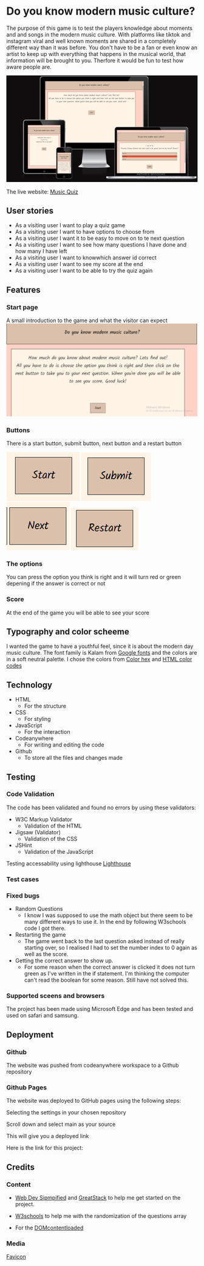 # Do you know modern music culture?

The purpose of this game is to test the players knowledge about moments and and songs in the modern music culture. With platforms like tiktok and instagram viral and well known moments are shared in a completely different way than it was before. You don't have to be a fan or even know an artist to keep up with everything that happens in the musical world, that information will be brought to you. Therfore it would be fun to test how aware people are.

![Am I Responsive](assets/screenshots/pp2_amIResponsive.png)

The live website: [Music Quiz](https://elingrahn.github.io/music-quiz/)

## User stories

* As a visiting user I want to play a quiz game
* As a visiting user I want to have options to choose from
* As a visiting user I want it to be easy to move on to te next question
* As a visiting user I want to see how many questions I have done and how many I have left
* As a visiting user I want to knowwhich answer id correct
* As a visiting user I want to see my score at the end
* As a visiting user I want to be able to try the quiz again

## Features

### Start page

A small introduction to the game and what the visitor can expect
![Start page](assets/screenshots/pp2_startPage.png)

### Buttons

There is a start button, submit button, next button and a restart button

![Start button](assets/screenshots/pp2_startBtn.png)
![Submit button](assets/screenshots/pp2_submitBtn.png)
![Next button](assets/screenshots/pp2_nextBtn.png)
![Restart button](assets/screenshots/pp2_restartBtn.png)

### The options

You can press the option you think is right and it will turn red or green depening if the answer is correct or not
<!--Pic-->

### Score

At the end of the game you will be able to see your score
<!--Pic-->

## Typography and color scheeme

I wanted the game to have a youthful feel, since it is about the modern day music culture. The font family is Kalam from [Google fonts](https://fonts.google.com/) and the colors are in a soft neutral palette. I chose the colors from [Color hex](www.color-hex.com) and [HTML color codes](htmlcolorcodes.com)

## Technology

* HTML
  * For  the structure
* CSS
  * For styling
* JavaScript
  * For the interaction
* Codeanywhere
  * For writing and editing the code
* Github
  * To store all the files and changes made

## Testing

### Code Validation

The code has been validated and found no errors by using these validators:

* W3C Markup Validator
  * Validation of the HTML
* Jigsaw (Validator)
  * Validation of the CSS
* JSHint
  * Validation of the JavaScript

Testing accessability using lighthouse
[Lighthouse](assets/screenshots/)

### Test cases

### Fixed bugs

* Random Questions
  * I know I was supposed to use the math object but there seem to be many different ways to use it. In the end by following W3schools code I got there.
* Restarting the game
  * The game went back to the last question asked instead of really starting over, so I realised I had to set the number index to 0 again as well as the score.
* Getting the correct answer to show up. 
  * For some reason when the correct answer is clicked it does not turn green as I've written in the if statement. I'm thinking the computer can't read the boolean for some reason. Still have not solved this.

### Supported sceens and browsers

The project has been made using Microsoft Edge and has been tested and used on safari and samsung.

## Deployment

### Github

The website was pushed from codeanywhere workspace to a Github repository

### Github Pages

The website was deployed to GitHub pages using the following steps:

Selecting the settings in your chosen repository

Scroll down and select main as your source

This will give you a deployed link

Here is the link for this project:

## Credits

### Content

* [Web Dev Sipmpified](https://www.youtube.com/watch?v=riDzcEQbX6k) and
[GreatStack](https://www.youtube.com/watch?v=PBcqGxrr9g8&t=863s) to help me get started on the project.

* [W3schools](https://www.w3schools.com/) to help me with the randomization of the questions array

* For the [DOMcontentloaded](https://developer.mozilla.org/en-US/docs/Web/API/Document/DOMContentLoaded_event)

### Media

[Favicon](https://favicon.io/emoji-favicons/musical-notes)
